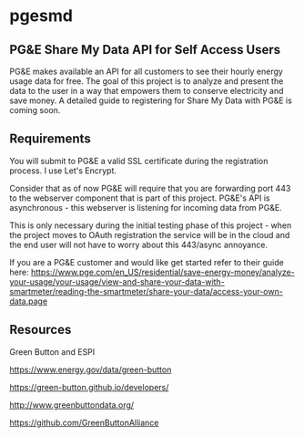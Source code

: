 # pgesmd
## PG&amp;E Share My Data API for Self Access Users

PG&E makes available an API for all customers to see their hourly energy usage data for free.  The goal of this project is to analyze and present the data to the user in a way that empowers them to conserve electricity and save money.  A detailed guide to registering for Share My Data with PG&E is coming soon.

## Requirements

You will submit to PG&E a valid SSL certificate during the registration process.  I use Let's Encrypt.

Consider that as of now PG&E will require that you are forwarding port 443 to the webserver component that is part of this project.  PG&E's API is asynchronous - this webserver is listening for incoming data from PG&E.

This is only necessary during the initial testing phase of this project - when the project moves to OAuth registration the service will be in the cloud and the end user will not have to worry about this 443/async annoyance.

If you are a PG&E customer and would like get started refer to their guide here:
https://www.pge.com/en_US/residential/save-energy-money/analyze-your-usage/your-usage/view-and-share-your-data-with-smartmeter/reading-the-smartmeter/share-your-data/access-your-own-data.page

## Resources
Green Button and ESPI

https://www.energy.gov/data/green-button

https://green-button.github.io/developers/

http://www.greenbuttondata.org/

https://github.com/GreenButtonAlliance
